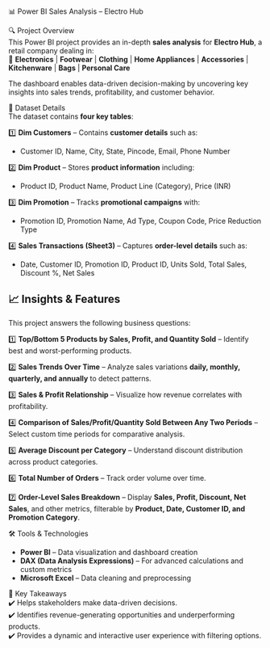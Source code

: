  📊 Power BI Sales Analysis – Electro Hub  

 🔍 Project Overview  
This Power BI project provides an in-depth **sales analysis** for **Electro Hub**, a retail company dealing in:  
📌 **Electronics** | **Footwear** | **Clothing** | **Home Appliances** | **Accessories** | **Kitchenware** | **Bags** | **Personal Care**  

The dashboard enables data-driven decision-making by uncovering key insights into sales trends, profitability, and customer behavior.  

 📂 Dataset Details  
The dataset contains **four key tables**:  

1️⃣ **Dim Customers** – Contains **customer details** such as:  
   - Customer ID, Name, City, State, Pincode, Email, Phone Number  

2️⃣ **Dim Product** – Stores **product information** including:  
   - Product ID, Product Name, Product Line (Category), Price (INR)  

3️⃣ **Dim Promotion** – Tracks **promotional campaigns** with:  
   - Promotion ID, Promotion Name, Ad Type, Coupon Code, Price Reduction Type  

4️⃣ **Sales Transactions (Sheet3)** – Captures **order-level details** such as:  
   - Date, Customer ID, Promotion ID, Product ID, Units Sold, Total Sales, Discount %, Net Sales  

## 📈 Insights & Features  
This project answers the following business questions:  

1️⃣ **Top/Bottom 5 Products by Sales, Profit, and Quantity Sold** – Identify best and worst-performing products.  

2️⃣ **Sales Trends Over Time** – Analyze sales variations **daily, monthly, quarterly, and annually** to detect patterns.  

3️⃣ **Sales & Profit Relationship** – Visualize how revenue correlates with profitability.  

4️⃣ **Comparison of Sales/Profit/Quantity Sold Between Any Two Periods** – Select custom time periods for comparative analysis.  

5️⃣ **Average Discount per Category** – Understand discount distribution across product categories.  

6️⃣ **Total Number of Orders** – Track order volume over time.  

7️⃣ **Order-Level Sales Breakdown** – Display **Sales, Profit, Discount, Net Sales**, and other metrics, filterable by **Product, Date, Customer ID, and Promotion Category**.  
  

 🛠️ Tools & Technologies  
- **Power BI** – Data visualization and dashboard creation  
- **DAX (Data Analysis Expressions)** – For advanced calculations and custom metrics  
- **Microsoft Excel** – Data cleaning and preprocessing  

 📌 Key Takeaways  
✔️ Helps stakeholders make data-driven decisions.  
✔️ Identifies revenue-generating opportunities and underperforming products.  
✔️ Provides a dynamic and interactive user experience with filtering options.  

